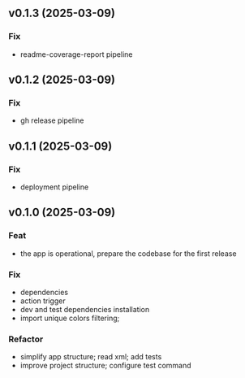 ## v0.1.3 (2025-03-09)

### Fix

- readme-coverage-report pipeline

## v0.1.2 (2025-03-09)

### Fix

- gh release pipeline

## v0.1.1 (2025-03-09)

### Fix

- deployment pipeline

## v0.1.0 (2025-03-09)

### Feat

- the app is operational, prepare the codebase for the first release

### Fix

- dependencies
- action trigger
- dev and test dependencies installation
- import unique colors filtering;

### Refactor

- simplify app structure; read xml; add tests
- improve project structure; configure test command
